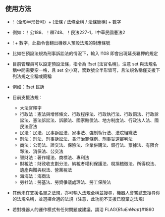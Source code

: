 ## 使用方法
* !（全形半形皆可）+ [法條 / 法條全稱 / 法條簡稱] + 數字
* 例如：！公189、！釋748、！民法227-1，!中華民國憲法2
* ! + 數字，此指令會翻出機器人預設法規的對應條號
* 比如在預設法規為刑事訴訟法的情況下，輸入 !108 即會出現延長羈押的規定
* 目前管理員可以設定預設法條，指令為 !!set [法官名稱]，注意 set 與法規名稱中間需要空一格，且 set 全小寫，驚歎號全半形皆可，且法規名稱僅支援下列法規之全稱或簡稱
* 例如：!!set 民訴

* 目前支援法規：
	* 大法官釋字
	* 行政法：憲法與增修條文、行政程序法、行政執行法、行政罰法、行政訴訟法、憲法訴訟法、訴願法、國家賠償法、地方制度法、行政法人法、國民法官法
	* 民法：民法、民事訴訟法、家事法、強制執行法、法院組織法
	* 刑法：刑法、刑事訴訟法、貪汙治罪條例、刑事妥速審判法
	* 商法：公司法、證交法、保險法、企業併購法、銀行法、票據法、有限合夥法、消保法、公交法
	* 智財法：著作權法、商標法、專利法
	* 財稅法：財政收支劃分法、納稅者權利保護法、稅捐稽徵法、所得稅法、遺產與贈與稅法、營業稅法
	* 海海法：海商法
	* 勞社法：勞基法、勞資爭議處理法、勞工保險法
* 其他未在支援名單之法規，亦可輸入法規全稱並搜尋，機器人會嘗試去搜尋你的法規名稱，並選擇合適的法規（注意，此功能不支援已廢棄之法規）
* 若對機器人的運作模式有任何問題或建議，請洽 FLAG{$B1uEnWaɪt$}#1860
